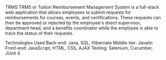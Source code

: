 TRMS
TRMS or Tuition Reimbursement Management System is a full-stack web application that allows employees to submit requests for reimbursements for courses, events, and certifications. These requests can then be approved or rejected by the employee's direct supervisor, department head, and a benefits coordinator while the employee is able to track the status of their requests.

Technologies Used
Back-end: Java, SQL, Hibernate
Middle-tier: Javalin
Front-end: JavaScript, HTML, CSS, AJAX
Testing: Selenium, Cucumber, JUnit 4
